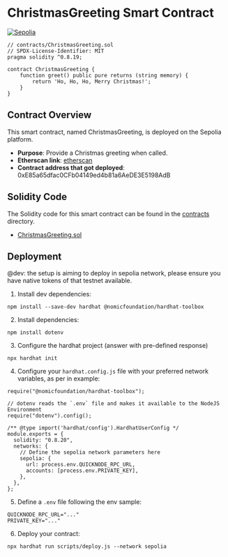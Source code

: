 # ChristmasGreeting Smart Contract

[![Sepolia](https://img.shields.io/badge/Sepolia-Contract-blue)](https://sepolia.io/your-contract-address)

```
// contracts/ChristmasGreeting.sol
// SPDX-License-Identifier: MIT
pragma solidity ^0.8.19;

contract ChristmasGreeting {
    function greet() public pure returns (string memory) {
        return 'Ho, Ho, Ho, Merry Christmas!';
    }
}
```

## Contract Overview

This smart contract, named ChristmasGreeting, is deployed on the Sepolia platform.

- **Purpose**: Provide a Christmas greeting when called.
- **Etherscan link**: [etherscan](https://sepolia.etherscan.io/tx/0xf2677f4908d65c7c228c4cd76cc1223b487ef19c6570dcebd0e0177508e214f1)
- **Contract address that got deployed**: 0xE85a65dfac0CFb04149ed4b81a6AeDE3E5198AdB

## Solidity Code

The Solidity code for this smart contract can be found in the [contracts](https://github.com/AazimAnish/-12DaysofCodeXmas-/tree/main/day1/contracts) directory.

- [ChristmasGreeting.sol](https://github.com/AazimAnish/-12DaysofCodeXmas-/blob/main/day1/contracts/ChristmasGreeting.sol)

## Deployment

@dev: the setup is aiming to deploy in sepolia network, please ensure you have native tokens of that testnet available.

1.  Install dev dependencies:

```source-shell
npm install --save-dev hardhat @nomicfoundation/hardhat-toolbox
```

2.  Install dependencies:

```source-shell
npm install dotenv
```

3.  Configure the hardhat project (answer with pre-defined response)

```source-shell
npx hardhat init
```

4.  Configure your `hardhat.config.js` file with your preferred network variables, as per in example:

```source-js
require("@nomicfoundation/hardhat-toolbox");

// dotenv reads the `.env` file and makes it available to the NodeJS Environment
require("dotenv").config();

/** @type import('hardhat/config').HardhatUserConfig */
module.exports = {
  solidity: "0.8.20",
  networks: {
    // Define the sepolia network parameters here
    sepolia: {
      url: process.env.QUICKNODE_RPC_URL,
      accounts: [process.env.PRIVATE_KEY],
    },
  },
};
```

5.  Define a `.env` file following the env sample:

```source-toml
QUICKNODE_RPC_URL="..."
PRIVATE_KEY="..."
```

6.  Deploy your contract:

```source-shell
npx hardhat run scripts/deploy.js --network sepolia
```
